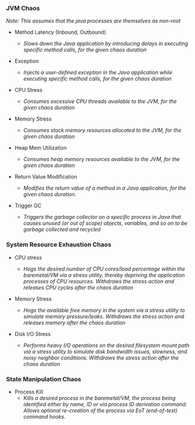 ### JVM Chaos

*Note: This assumes that the java processes are themselves as non-root*

- Method Latency (Inbound, Outbound)
  - *Slows down the Java application by introducing delays in executing specific method calls, for the given chaos duration*
    
- Exception
  - *Injects a user-defined exception in the Java application while executing specific method calls, for the given chaos duration*
    
- CPU Stress
  - *Consumes excessive CPU threads available to the JVM, for the given chaos duration*

- Memory Stress
  - *Consumes stack memory resources allocated to the JVM, for the given chaos duration*
    
- Heap Mem Utilization
  - *Consumes heap memory resources available to the JVM, for the given chaos duration*
  
- Return Value Modification
  - *Modifies the return value of a method in a Java application, for the given chaos duration.*
    
- Trigger GC
  - *Triggers the garbage collector on a specific process in Java that causes unused (or out of scope) objects, variables, and so on to be garbage collected and recycled*

### System Resource Exhaustion Chaos

- CPU stress
  - *Hogs the desired number of CPU cores/load percentage within the baremetal/VM via a stress utility, thereby depriving the application processes of CPU resources. Withdraws the stress action and releases CPU cycles after the chaos duration*
    
- Memory Stress
  - *Hogs the available free memory in the system via a stress utility to simulate memory pressure/leaks. Withdraws the stress action and releases memory after the chaos duration*
    
- Disk I/O Stress
  - *Performs heavy I/O operations on the desired filesystem mount path via a stress utility to simulate disk bandwidth issues, slowness, and noisy neighbor conditions. Withdraws the stress action after the chaos duration*

### State Manipulation Chaos

- Process Kill
  - *Kills a desired process in the baremetal/VM, the process being identified either by name, ID or via process ID derivation command. Allows optional re-creation of the process via EoT (end-of-test) command hooks.*
